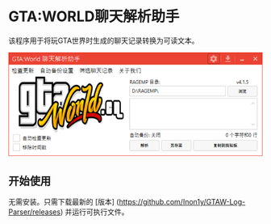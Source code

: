 # GTA:WORLD聊天解析助手
该程序用于将玩GTA世界时生成的聊天记录转换为可读文本。

![输入图片说明](header.png)

## 开始使用

无需安装。只需下载最新的 [版本] (https://github.com/Inon1y/GTAW-Log-Parser/releases) 并运行可执行文件。
